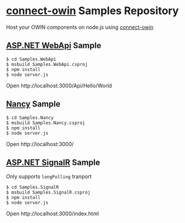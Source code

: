 # [connect-owin](https://github.com/bbaia/connect-owin/) Samples Repository

Host your OWIN components on node.js using [connect-owin](https://github.com/bbaia/connect-owin/)

## [ASP.NET WebApi](http://www.asp.net/web-api) Sample

	$ cd Samples.WebApi
	$ msbuild Samples.WebApi.csproj
	$ npm install
	$ node server.js

Open http://localhost:3000/Api/Hello/World

## [Nancy](http://nancyfx.org/) Sample

	$ cd Samples.Nancy
	$ msbuild Samples.Nancy.csproj
	$ npm install
	$ node server.js

Open http://localhost:3000/

## [ASP.NET SignalR](http://www.asp.net/signalr) Sample

Only supports `longPolling` tranport

	$ cd Samples.SignalR
	$ msbuild Samples.SignalR.csproj
	$ npm install
	$ node server.js

Open http://localhost:3000/index.html

